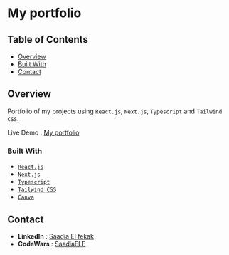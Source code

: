 # My portfolio

## Table of Contents

- [Overview](#overview)
- [Built With](#built-with)
- [Contact](#contact)

## Overview

<!-- TODO: Add a screenshot of the live project.
    1. Link to a 'live demo.'
    2. Describe your overall experience in a couple of sentences.
    3. List a few specific technical things that you learned or improved on.
    4. Share any other tips or guidance for others attempting this or something similar.
 -->

Portfolio of my projects using `React.js`, `Next.js`, `Typescript` and `Tailwind CSS`.

Live Demo : [My portfolio](https://saadia-el-fekak.vercel.app/)

### Built With

<!-- TODO: List any MAJOR libraries/frameworks (e.g. React, Tailwind) with links to their homepages. -->

- [`React.js`](https://react.dev/)
- [`Next.js`](https://nextjs.org/)
- [`Typescript`](https://www.typescriptlang.org/)
- [`Tailwind CSS`](https://tailwindcss.com/)
- [`Canva`](https://www.canva.com/en_gb/)

## Contact

<!-- TODO: Include icons and links to your RELEVANT, PROFESSIONAL 'DEV-ORIENTED' social media. LinkedIn and dev.to are minimum. -->

- **LinkedIn** : [Saadia El fekak](https://www.linkedin.com/in/saadia-el-fekak/)
- **CodeWars** : [SaadiaELF](https://www.codewars.com/users/SaadiaELF)
